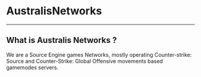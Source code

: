 # AustralisNetworks

---

## What is Australis Networks ? 

We are a Source Engine games Networks, mostly operating Counter-strike: Source and Counter-Strike: Global Offensive movements based gamemodes servers.
